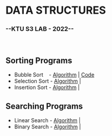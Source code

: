 # DATA STRUCTURES


### --KTU S3 LAB - 2022--
<BR>

## Sorting Programs

* Bubble Sort    &nbsp;&nbsp; - [Algorithm](Algorithms/bubbleSort.md
) | [Code](SortingPrograms/bubbleSort.c)
* Selection Sort - [Algorithm](Algorithms/selectionSort.md) | 
* Insertion Sort - [Algorithm](Algorithms/insertionSort.md) |

## Searching Programs

* Linear Search - [Algorithm](Algorithms/linearSearch.md) |
* Binary Search - [Algorithm](Algorithms/binarySearch.md) |


